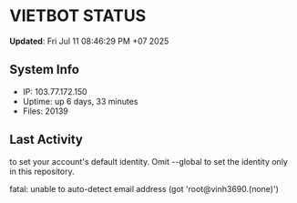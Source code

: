 # VIETBOT STATUS
**Updated**: Fri Jul 11 08:46:29 PM +07 2025

## System Info
- IP: 103.77.172.150
- Uptime: up 6 days, 33 minutes
- Files: 20139

## Last Activity

to set your account's default identity.
Omit --global to set the identity only in this repository.

fatal: unable to auto-detect email address (got 'root@vinh3690.(none)')
